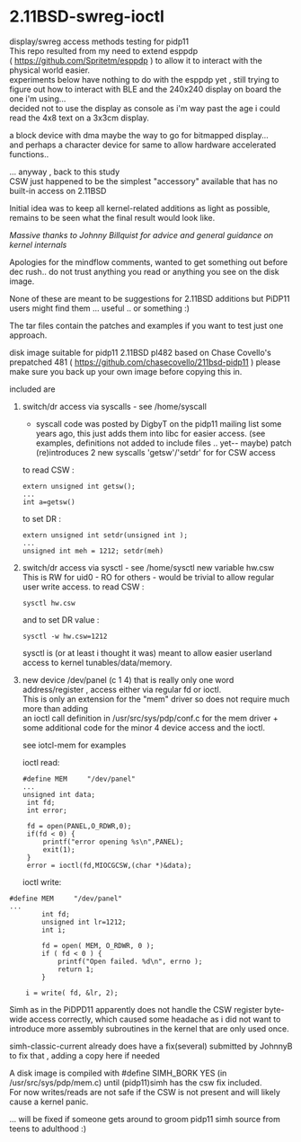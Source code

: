 # 2.11BSD-swreg-ioctl
display/swreg access methods testing for pidp11  
This repo resulted from my need to extend esppdp   
( https://github.com/Spritetm/esppdp ) to allow it to interact with the physical world easier.  
experiments below have nothing to do with the esppdp yet , still trying to figure out how 
to interact with BLE and the 240x240 display on board the one i'm using...  
decided not to use the display as console as i'm way past the age i could read the 4x8 text on a 3x3cm display.  

a block device with dma maybe the way to go for bitmapped display...  
and perhaps a character device for same to allow hardware accelerated functions..  

... anyway , back to this study  
CSW just happened to be the simplest "accessory" available that has no built-in access on 2.11BSD

Initial idea was to keep all kernel-related additions as light as possible,  
remains to be seen what the final result would look like.

*Massive thanks to Johnny Billquist for advice and general guidance on kernel internals*

Apologies for the mindflow comments, wanted to get something out before dec rush.. 
do not trust anything you read or anything you see on the disk image.

None of these are meant to be suggestions for 2.11BSD additions but 
PiDP11 users might find them ... useful .. or something :)

The tar files contain the patches and examples if you want to test just one approach.

disk image suitable for pidp11 2.11BSD pl482 based on Chase Covello's prepatched 481 
( https://github.com/chasecovello/211bsd-pidp11 )
please make sure you back up your own image before copying this in.

included are 
1. switch/dr access via syscalls - see /home/syscall
   - syscall code was posted by DigbyT on the pidp11 mailing list some years ago, this
   just adds them into libc for easier access. (see examples, definitions not added to include files .. yet-- maybe)
   patch (re)introduces 2 new syscalls 'getsw'/'setdr' for for CSW access

   to read CSW :
   ```
   extern unsigned int getsw();  
   ...  
   int a=getsw()  
   ```
   to set DR :  
   ```
   extern unsigned int setdr(unsigned int );  
   ...  
   unsigned int meh = 1212; setdr(meh)  
   ```
3. switch/dr access via sysctl - see /home/sysctl
   new variable hw.csw  
   This is RW for uid0 - RO for others - would be trivial to allow regular user write access.
   to read CSW :
   ```
   sysctl hw.csw 
   ```
   and
   to set DR value :  
   ```
   sysctl -w hw.csw=1212
   ```
     
   sysctl is (or at least i thought it was) meant to allow easier userland access to kernel tunables/data/memory.
   
   
5. new device /dev/panel (c 1 4) that is really only one word address/register , access either via regular fd or ioctl.  
   This is only an extension for the "mem" driver so does not require much more than adding  
   an ioctl call definition in /usr/src/sys/pdp/conf.c for the mem driver + some additional code for the minor 4 device access and the ioctl.
   
   see iotcl-mem for examples
   
   ioctl read:
   ```
   #define MEM     "/dev/panel"
   ...
   unsigned int data;
	int fd;
	int error;

	fd = open(PANEL,O_RDWR,0);
	if(fd < 0) { 
		printf("error opening %s\n",PANEL);
		exit(1);
	}
	error = ioctl(fd,MIOCGCSW,(char *)&data);
   ```
   ioctl write:
```
#define MEM     "/dev/panel"
...
        int fd;
        unsigned int lr=1212;
        int i;

        fd = open( MEM, O_RDWR, 0 );
        if ( fd < 0 ) {
            printf("Open failed. %d\n", errno );
            return 1;
        }

	i = write( fd, &lr, 2);
```


Simh as in the PiDPD11 apparently does not handle the CSW register byte-wide access correctly, which caused some headache as i did not
want to introduce more assembly subroutines in the kernel that are only used once.
   
simh-classic-current already does have a fix(several) submitted by JohnnyB to fix that
, adding a copy here if needed
   
A disk image is compiled with #define SIMH_BORK YES (in /usr/src/sys/pdp/mem.c) until (pidp11)simh has the csw fix included.  
For now writes/reads are not safe if the CSW is not present and will likely cause a kernel panic.

... will be fixed if someone gets around to groom pidp11 simh source from teens to adulthood :)

   
   
